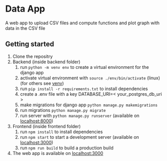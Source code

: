 # Data App

A web app to upload CSV files and compute functions and plot graph with data in the CSV file

## Getting started

1. Clone the repositry
2. Backend (inside backend folder)
    1. run `python -m venv env` to create a virtual environment for the django app
    2. activate virtual environment with `source ./env/bin/activate` (linux) (for others see [venv](https://docs.python.org/3/library/venv.html))
    3. run `pip install -r requirements.txt` to install dependencies
    4. create a .env file with a key DATABASE_URI=< your_postgres_db_uri >
    5. make migrations for django app `python manage.py makemigrations`
    6. run migrations `python manage.py migrate`
    7. run server with `python manage.py runserver` (available on [localhost:8000](http://localhost:8000))
3. Frontend (inside frontend folder)
    1. run `npm install` to install dependencies
    2. run `npm start` to start a development server (available on [localhost:3000](http://localhost:3000))
    3. run `npm run build` to build a production build
4. The web app is available on [localhost:3000](http://localhost:3000)
